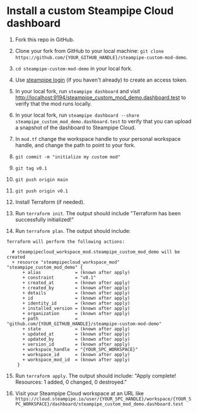 # Install a custom Steampipe Cloud dashboard

1. Fork this repo in GitHub.

2. Clone your fork from GitHub to your local machine: `git clone https://github.com/{YOUR_GITHUB_HANDLE}/steampipe-custom-mod-demo`.

3. `cd steampipe-custom-mod-demo` in your local fork.

4. Use [steampipe login](https://steampipe.io/docs/reference/cli/login) (if you haven't already) to create an access token.

5. In your local fork, run `steampipe dashboard` and visit [http://localhost:9194/steampipe_custom_mod_demo.dashboard.test](http://localhost:9194/steampipe_custom_mod_demo.dashboard.test) to verify that the mod runs locally.

6. In your local fork, run `steampipe dashboard --share steampipe_custom_mod_demo.dashboard.test` to verify that you can upload a snapshot of the dashboard to Steampipe Cloud.

7. In `mod.tf` change the workspace handle to your personal workspace handle, and change the path to point to your fork.

8. `git commit -m "initialize my custom mod"`

9. `git tag v0.1`

10. `git push origin main`

11. `git push origin v0.1`

12. Install Terraform (if needed).

13. Run `terraform init`. The output should include "Terraform has been successfully initialized!"

14. Run `terraform plan`. The output should include:

```
Terraform will perform the following actions:

  # steampipecloud_workspace_mod.steampipe_custom_mod_demo will be created
  + resource "steampipecloud_workspace_mod" "steampipe_custom_mod_demo" {
      + alias             = (known after apply)
      + constraint        = "v0.1"
      + created_at        = (known after apply)
      + created_by        = (known after apply)
      + details           = (known after apply)
      + id                = (known after apply)
      + identity_id       = (known after apply)
      + installed_version = (known after apply)
      + organization      = (known after apply)
      + path              = "github.com/{YOUR_GITHUB_HANDLE}/steampipe-custom-mod-demo"
      + state             = (known after apply)
      + updated_at        = (known after apply)
      + updated_by        = (known after apply)
      + version_id        = (known after apply)
      + workspace_handle  = "{YOUR_SPC_WORKSPACE}"
      + workspace_id      = (known after apply)
      + workspace_mod_id  = (known after apply)
    }
```

15. Run `terraform apply`. The output should include: "Apply complete! Resources: 1 added, 0 changed, 0 destroyed."

16. Visit your Steampipe Cloud workspace at an URL like `https://cloud.steampipe.io/user/{YOUR_SPC_HANDLE}/workspace/{YOUR_SPC_WORKSPACE}/dashboard/steampipe_custom_mod_demo.dashboard.test`

